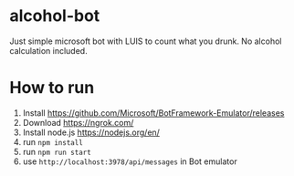 # alcohol-bot
Just simple microsoft bot with LUIS to count what you drunk. No alcohol calculation included.

# How to run
1. Install https://github.com/Microsoft/BotFramework-Emulator/releases
2. Download https://ngrok.com/
3. Install node.js https://nodejs.org/en/
4. run `npm install`
5. run `npm run start`
6. use `http://localhost:3978/api/messages` in Bot emulator 

